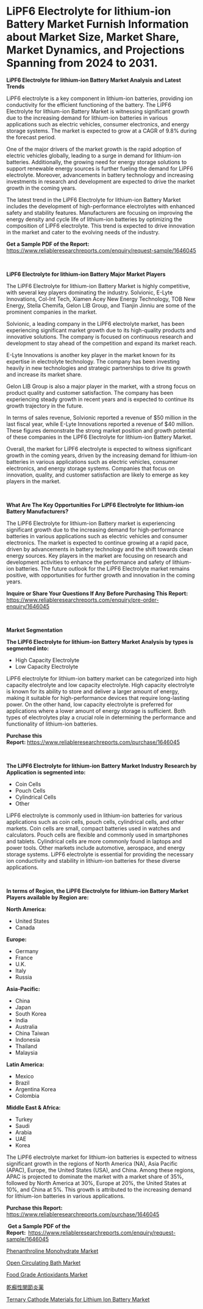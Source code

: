 <p><h1>LiPF6 Electrolyte for lithium-ion Battery Market Furnish Information about Market Size, Market Share, Market Dynamics, and Projections Spanning from 2024 to 2031.</h1></p><p><strong>LiPF6 Electrolyte for lithium-ion Battery Market Analysis and Latest Trends</strong></p>
<p><p>LiPF6 electrolyte is a key component in lithium-ion batteries, providing ion conductivity for the efficient functioning of the battery. The LiPF6 Electrolyte for lithium-ion Battery Market is witnessing significant growth due to the increasing demand for lithium-ion batteries in various applications such as electric vehicles, consumer electronics, and energy storage systems. The market is expected to grow at a CAGR of 9.8% during the forecast period.</p><p>One of the major drivers of the market growth is the rapid adoption of electric vehicles globally, leading to a surge in demand for lithium-ion batteries. Additionally, the growing need for energy storage solutions to support renewable energy sources is further fueling the demand for LiPF6 electrolyte. Moreover, advancements in battery technology and increasing investments in research and development are expected to drive the market growth in the coming years.</p><p>The latest trend in the LiPF6 Electrolyte for lithium-ion Battery Market includes the development of high-performance electrolytes with enhanced safety and stability features. Manufacturers are focusing on improving the energy density and cycle life of lithium-ion batteries by optimizing the composition of LiPF6 electrolyte. This trend is expected to drive innovation in the market and cater to the evolving needs of the industry.</p></p>
<p><strong>Get a Sample PDF of the Report:&nbsp;</strong> <a href="https://www.reliableresearchreports.com/enquiry/request-sample/1646045">https://www.reliableresearchreports.com/enquiry/request-sample/1646045</a></p>
<p>&nbsp;</p>
<p><strong>LiPF6 Electrolyte for lithium-ion Battery Major Market Players</strong></p>
<p><p>The LiPF6 Electrolyte for lithium-ion Battery Market is highly competitive, with several key players dominating the industry. Solvionic, E-Lyte Innovations, Col-Int Tech, Xiamen Acey New Energy Technology, TOB New Energy, Stella Chemifa, Gelon LIB Group, and Tianjin Jinniu are some of the prominent companies in the market.</p><p>Solvionic, a leading company in the LiPF6 electrolyte market, has been experiencing significant market growth due to its high-quality products and innovative solutions. The company is focused on continuous research and development to stay ahead of the competition and expand its market reach.</p><p>E-Lyte Innovations is another key player in the market known for its expertise in electrolyte technology. The company has been investing heavily in new technologies and strategic partnerships to drive its growth and increase its market share.</p><p>Gelon LIB Group is also a major player in the market, with a strong focus on product quality and customer satisfaction. The company has been experiencing steady growth in recent years and is expected to continue its growth trajectory in the future.</p><p>In terms of sales revenue, Solvionic reported a revenue of $50 million in the last fiscal year, while E-Lyte Innovations reported a revenue of $40 million. These figures demonstrate the strong market position and growth potential of these companies in the LiPF6 Electrolyte for lithium-ion Battery Market.</p><p>Overall, the market for LiPF6 electrolyte is expected to witness significant growth in the coming years, driven by the increasing demand for lithium-ion batteries in various applications such as electric vehicles, consumer electronics, and energy storage systems. Companies that focus on innovation, quality, and customer satisfaction are likely to emerge as key players in the market.</p></p>
<p>&nbsp;</p>
<p><strong>What Are The Key Opportunities For LiPF6 Electrolyte for lithium-ion Battery Manufacturers?</strong></p>
<p><p>The LiPF6 Electrolyte for lithium-ion Battery market is experiencing significant growth due to the increasing demand for high-performance batteries in various applications such as electric vehicles and consumer electronics. The market is expected to continue growing at a rapid pace, driven by advancements in battery technology and the shift towards clean energy sources. Key players in the market are focusing on research and development activities to enhance the performance and safety of lithium-ion batteries. The future outlook for the LiPF6 Electrolyte market remains positive, with opportunities for further growth and innovation in the coming years.</p></p>
<p><strong>Inquire or Share Your Questions If Any Before Purchasing This Report:</strong> <a href="https://www.reliableresearchreports.com/enquiry/pre-order-enquiry/1646045">https://www.reliableresearchreports.com/enquiry/pre-order-enquiry/1646045</a></p>
<p>&nbsp;</p>
<p><strong>Market Segmentation</strong></p>
<p><strong>The LiPF6 Electrolyte for lithium-ion Battery Market Analysis by types is segmented into:</strong></p>
<p><ul><li>High Capacity Electrolyte</li><li>Low Capacity Electrolyte</li></ul></p>
<p><p>LiPF6 electrolyte for lithium-ion battery market can be categorized into high capacity electrolyte and low capacity electrolyte. High capacity electrolyte is known for its ability to store and deliver a larger amount of energy, making it suitable for high-performance devices that require long-lasting power. On the other hand, low capacity electrolyte is preferred for applications where a lower amount of energy storage is sufficient. Both types of electrolytes play a crucial role in determining the performance and functionality of lithium-ion batteries.</p></p>
<p><strong>Purchase this Report:&nbsp;</strong><a href="https://www.reliableresearchreports.com/purchase/1646045">https://www.reliableresearchreports.com/purchase/1646045</a></p>
<p>&nbsp;</p>
<p><strong>The LiPF6 Electrolyte for lithium-ion Battery Market Industry Research by Application is segmented into:</strong></p>
<p><ul><li>Coin Cells</li><li>Pouch Cells</li><li>Cylindrical Cells</li><li>Other</li></ul></p>
<p><p>LiPF6 electrolyte is commonly used in lithium-ion batteries for various applications such as coin cells, pouch cells, cylindrical cells, and other markets. Coin cells are small, compact batteries used in watches and calculators. Pouch cells are flexible and commonly used in smartphones and tablets. Cylindrical cells are more commonly found in laptops and power tools. Other markets include automotive, aerospace, and energy storage systems. LiPF6 electrolyte is essential for providing the necessary ion conductivity and stability in lithium-ion batteries for these diverse applications.</p></p>
<p>&nbsp;</p>
<p><strong>In terms of Region, the LiPF6 Electrolyte for lithium-ion Battery Market Players available by Region are:</strong></p>
<p>
    <p> <strong> North America: </strong>
        <ul>
            <li>United States</li>
            <li>Canada</li>
        </ul>
        </p> 
    <p> <strong> Europe: </strong>
        <ul>
            <li>Germany</li>
            <li>France</li>
            <li>U.K.</li>
            <li>Italy</li>
            <li>Russia</li>
        </ul>
        </p> 
    <p> <strong> Asia-Pacific: </strong>
        <ul>
            <li>China</li>
            <li>Japan</li>
            <li>South Korea</li>
            <li>India</li>
            <li>Australia</li>
            <li>China Taiwan</li>
            <li>Indonesia</li>
            <li>Thailand</li>
            <li>Malaysia</li>
        </ul>
        </p> 
    <p> <strong> Latin America: </strong>
        <ul>
            <li>Mexico</li>
            <li>Brazil</li>
            <li>Argentina Korea</li>
            <li>Colombia</li>
        </ul>
        </p> 
    <p> <strong> Middle East & Africa: </strong>
        <ul>
            <li>Turkey</li>
            <li>Saudi</li>
            <li>Arabia</li>
            <li>UAE</li>
            <li>Korea</li>
        </ul>
    </p>
    </p>
<p><p>The LiPF6 electrolyte market for lithium-ion batteries is expected to witness significant growth in the regions of North America (NA), Asia Pacific (APAC), Europe, the United States (USA), and China. Among these regions, APAC is projected to dominate the market with a market share of 35%, followed by North America at 30%, Europe at 20%, the United States at 10%, and China at 5%. This growth is attributed to the increasing demand for lithium-ion batteries in various applications.</p></p>
<p><strong>Purchase this Report: </strong><a href="https://www.reliableresearchreports.com/purchase/1646045">https://www.reliableresearchreports.com/purchase/1646045</a></p>
<p>&nbsp;<strong>Get a Sample PDF of the Report:&nbsp;&nbsp;</strong><a href="https://www.reliableresearchreports.com/enquiry/request-sample/1646045">https://www.reliableresearchreports.com/enquiry/request-sample/1646045</a></p>
<p><strong></strong></p>
<p><p><a href="https://view.publitas.com/reportprime-1/phenanthroline-monohydrate-market-size-and-growth-market-segmentation-regional-and-country-breakdowns-and-market-trends-for-period-from-2024-2031/">Phenanthroline Monohydrate Market</a></p><p><a href="https://gratis-rainforest-2ca.notion.site/Open-Circulating-Bath-Market-Size-Market-Trends-and-Growth-Outlook-forecasted-for-period-from-2024-3171255a3ee1452a8d34fa9a40d434a8">Open Circulating Bath Market</a></p><p><a href="https://issuu.com/reportprime-2/docs/food-grade-antioxidants-market-size-2030.pptx">Food Grade Antioxidants Market</a></p><p><a href="https://github.com/ycmtqqhvk3273/Market-Research-Report-List-1/blob/main/4301824186163.md">乾癬性関節炎薬</a></p><p><a href="https://github.com/myacatherineblakecaczo9vcsw/Market-Research-Report-List-1/blob/main/ternary-cathode-materials-for-lithium-ion-battery-market.md">Ternary Cathode Materials for Lithium Ion Battery Market</a></p></p>